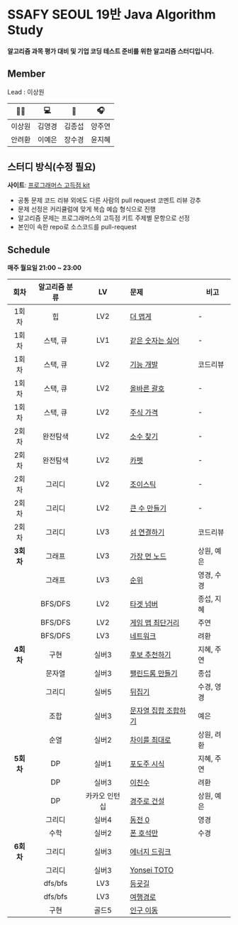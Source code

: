 # SSAFY SEOUL 19반 Java Algorithm Study

#### 알고리즘 과목 평가 대비 및 기업 코딩 테스트 준비를 위한 알고리즘 스터디입니다.

## Member

Lead : 이상원

|   🤸‍♂️   |   💻   |   📖   |   🎧   |
| :----: | :----: | :----: | :----: |
| 이상원 | 김영경 | 김종섭 | 양주연 |
| 안려환 | 이예은 | 장수경 | 윤지혜 |

## 스터디 방식(수정 필요)

**사이트**: [프로그래머스 고득점 kit](https://school.programmers.co.kr/learn/challenges?tab=algorithm_practice_kit)

-   공통 문제 코드 리뷰 외에도 다른 사람의 pull request 코멘트 리뷰 강추
-   문제 선정은 커리큘럼에 맞게 복습 예습 형식으로 진행
-   알고리즘 문제는 프로그래머스의 고득점 키트 주제별 문항으로 선정
-   본인이 속한 repo로 소스코드를 pull-request

## Schedule

<b>매주 월요일 21:00 ~ 23:00</b>

|   회차    | 알고리즘 분류 | LV  | 문제                                                                                | 비고     |
| :-------: | :-----------: | :-: | :---------------------------------------------------------------------------------- | -------- |
|   1회차   |      힙       | LV2 | [더 맵게](https://school.programmers.co.kr/learn/courses/30/lessons/42626)          | -        |
|   1회차   |   스택, 큐    | LV1 | [같은 숫자는 싫어](https://school.programmers.co.kr/learn/courses/30/lessons/12906) | -        |
|   1회차   |   스택, 큐    | LV2 | [기능 개발](https://school.programmers.co.kr/learn/courses/30/lessons/42586)        | 코드리뷰 |
|   1회차   |   스택, 큐    | LV2 | [올바른 괄호](https://school.programmers.co.kr/learn/courses/30/lessons/12909)      | -        |
|   1회차   |   스택, 큐    | LV2 | [주식 가격](https://school.programmers.co.kr/learn/courses/30/lessons/42584)        | -        |
|   2회차   |   완전탐색    | LV2 | [소수 찾기](https://school.programmers.co.kr/learn/courses/30/lessons/42839)        | -        |
|   2회차   |   완전탐색    | LV2 | [카펫](https://school.programmers.co.kr/learn/courses/30/lessons/42842)             | -        |
|   2회차   |    그리디     | LV2 | [조이스틱](https://school.programmers.co.kr/learn/courses/30/lessons/42860)         | -        |
|   2회차   |    그리디     | LV2 | [큰 수 만들기](https://school.programmers.co.kr/learn/courses/30/lessons/42883)     | -        |
|   2회차   |    그리디     | LV3 | [섬 연결하기](https://school.programmers.co.kr/learn/courses/30/lessons/42861)      | 코드리뷰 |
| **3회차** |    그래프     | LV3 | [가장 먼 노드](https://school.programmers.co.kr/learn/courses/30/lessons/49189)     | 상원, 예은        |
|           |    그래프     | LV3 | [순위](https://school.programmers.co.kr/learn/courses/30/lessons/49191)             | 영경, 수경        |
|           |    BFS/DFS    | LV2 | [타겟 넘버](https://school.programmers.co.kr/learn/courses/30/lessons/43165)        | 종섭, 지혜        |
|           |    BFS/DFS    | LV2 | [게임 맵 최단거리](https://school.programmers.co.kr/learn/courses/30/lessons/1844)  | 주연        |
|           |    BFS/DFS    | LV3 | [네트워크](https://school.programmers.co.kr/learn/courses/30/lessons/43162)         | 려환 |
| **4회차** | 구현 | 실버3 | [후보 추천하기](https://www.acmicpc.net/problem/1713) | 지혜, 주연|
| | 문자열 | 실버3 | [팰린드롬 만들기](https://www.acmicpc.net/problem/1213) | 종섭|
| | 그리디 | 실버5 | [뒤집기](https://www.acmicpc.net/problem/1439) |수경, 영경 |
| | 조합 | 실버3 | [문자열 집합 조합하기](https://www.acmicpc.net/problem/25328) |예은 |
| | 순열 | 실버2 | [차이를 최대로](https://www.acmicpc.net/problem/10819) |상원, 려환|
| **5회차**| DP | 실버1 | [포도주 시식](https://www.acmicpc.net/problem/2156) |지혜, 주연 |
| | DP | 실버3 | [이친수](https://www.acmicpc.net/problem/2193) |려환 |
| | DP | 카카오 인턴십 | [경주로 건설](https://school.programmers.co.kr/learn/courses/30/lessons/67259) |상원, 예은 |
| | 그리디 | 실버4 | [동전 0](https://www.acmicpc.net/problem/11047) | 영경|
| | 수학 | 실버2 | [폰 호석만](https://www.acmicpc.net/problem/21275) |수경 |
| **6회차** | 그리디 | 실버3 | [에너지 드링크](https://www.acmicpc.net/problem/20115) | |
| | 그리디 | 실버3 | [Yonsei TOTO](https://www.acmicpc.net/problem/12018) | |
| | dfs/bfs | LV3 | [등굣길](https://school.programmers.co.kr/learn/courses/30/lessons/42898) | |
| | dfs/bfs | LV3 | [여행경로](https://school.programmers.co.kr/learn/courses/30/lessons/43164) | |
| | 구현 | 골드5 | [인구 이동](https://www.acmicpc.net/problem/16234) | |